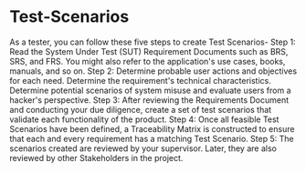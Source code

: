 # Test-Scenarios
As a tester, you can follow these five steps to create Test Scenarios-
Step 1: Read the System Under Test (SUT) Requirement Documents such as BRS, SRS, and FRS.  You might also refer to the application's use cases, books, manuals, and so on.
Step 2: Determine probable user actions and objectives for each need. Determine the requirement's technical characteristics. Determine potential scenarios of system misuse and evaluate users from a hacker's perspective.
Step 3: After reviewing the Requirements Document and conducting your due diligence, create a set of test scenarios that validate each functionality of the product.
Step 4: Once all feasible Test Scenarios have been defined, a Traceability Matrix is constructed to ensure that each and every requirement has a matching Test Scenario.
Step 5: The scenarios created are reviewed by your supervisor. Later, they are also reviewed by other Stakeholders in the project.
